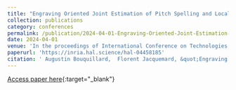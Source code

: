 ```yaml
---
title: "Engraving Oriented Joint Estimation of Pitch Spelling and Local and Global Keys"
collection: publications
category: conferences
permalink: /publication/2024-04-01-Engraving-Oriented-Joint-Estimation-of-Pitch-Spelling-and-Local-and-Global-Keys
date: 2024-04-01
venue: 'In the proceedings of International Conference on Technologies for Music Notation and Representation (TENOR)'
paperurl: 'https://inria.hal.science/hal-04458185'
citation: ' Augustin Bouquillard,  Florent Jacquemard, &quot;Engraving Oriented Joint Estimation of Pitch Spelling and Local and Global Keys.&quot; In the proceedings of International Conference on Technologies for Music Notation and Representation (TENOR), 2024.'
---
```

[Access paper here](https://inria.hal.science/hal-04458185){:target="_blank"}
